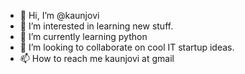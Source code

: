 - 👋 Hi, I’m @kaunjovi
- 👀 I’m interested in learning new stuff. 
- 🌱 I’m currently learning python 
- 💞️ I’m looking to collaborate on cool IT startup ideas. 
- 📫 How to reach me kaunjovi at gmail 

<!---
kaunjovi/kaunjovi is a ✨ special ✨ repository because its `README.md` (this file) appears on your GitHub profile.
You can click the Preview link to take a look at your changes.
--->
